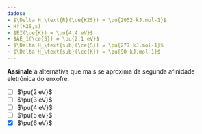 ```yaml
---
dados:
- $\Delta H_\text{R}(\ce{K2S}) = \pu{2052 kJ.mol-1}$
- Hf(K2S,s)
- $EI(\ce{K}) = \pu{4,4 eV}$
- $AE_1(\ce{S}) = \pu{2,1 eV}$
- $\Delta H_\text{sub}(\ce{S}) = \pu{277 kJ.mol-1}$
- $\Delta H_\text{sub}(\ce{K}) = \pu{90 kJ.mol-1}$
---
```


**Assinale** a alternativa que mais se aproxima da segunda afinidade eletrônica do enxofre.

- [ ] $\pu{2 eV}$
- [ ] $\pu{3 eV}$
- [ ] $\pu{4 eV}$
- [ ] $\pu{5 eV}$
- [x] $\pu{6 eV}$
